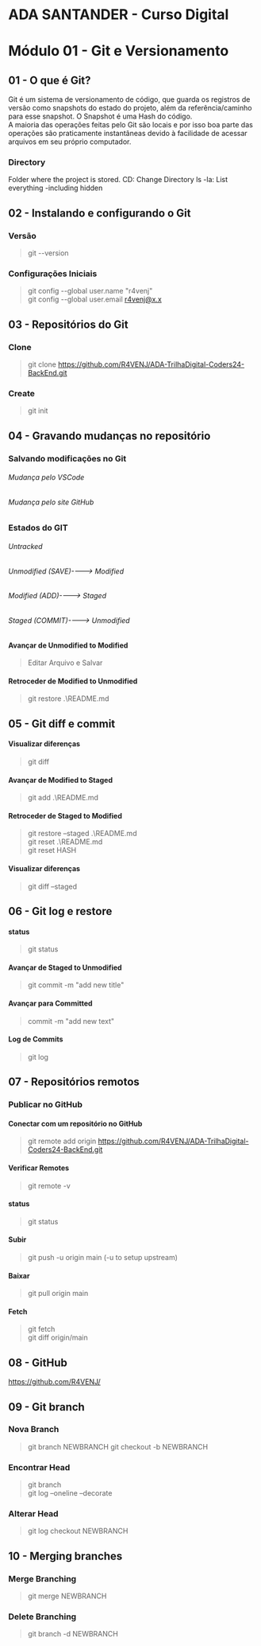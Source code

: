 # ADA SANTANDER - Curso Digital
# Módulo 01 - Git e Versionamento

## 01 - O que é Git?
Git é um sistema de versionamento de código, que guarda os registros de versão como snapshots do estado do projeto, além da referência/caminho para esse snapshot. O Snapshot é uma Hash do código. <br />
A maioria das operações feitas pelo Git são locais e por isso boa parte das operações são praticamente instantâneas devido à facilidade de acessar arquivos em seu próprio computador. <br />

### Directory
Folder where the project is stored.
CD: Change Directory
ls -la: List everything -including hidden

## 02 - Instalando e configurando o Git
### Versão
> git --version
### Configurações Iniciais
> git config --global user.name "r4venj" <br />
> git config --global user.email r4venj@x.x

## 03 - Repositórios do Git
### Clone
> git clone https://github.com/R4VENJ/ADA-TrilhaDigital-Coders24-BackEnd.git
### Create
> git init

## 04 - Gravando mudanças no repositório
### Salvando modificações no Git
###### Mudança pelo VSCode
###### Mudança pelo site GitHub
### Estados do GIT
###### Untracked
###### Unmodified (SAVE)----> Modified
###### Modified (ADD)----> Staged
###### Staged (COMMIT)---->  Unmodified
#### Avançar de Unmodified to Modified 
> Editar Arquivo e Salvar
#### Retroceder de Modified to Unmodified
> git restore .\README.md

## 05 - Git diff e commit
#### Visualizar diferenças
> git diff
#### Avançar de Modified to Staged
> git add .\README.md
#### Retroceder de Staged to Modified
> git restore –staged .\README.md <br />
> git reset .\README.md  <br />
> git reset HASH
#### Visualizar diferenças
> git diff –staged

## 06 - Git log e restore
#### status
> git status
#### Avançar de Staged to Unmodified
> git commit -m "add new title"
#### Avançar para Committed
> commit -m "add new text"
#### Log de Commits
> git log

## 07 - Repositórios remotos
### Publicar no GitHub
#### Conectar com um repositório no GitHub
> git remote add origin https://github.com/R4VENJ/ADA-TrilhaDigital-Coders24-BackEnd.git
#### Verificar Remotes
> git remote -v
#### status
> git status
#### Subir
> git push -u origin main (-u to setup upstream)
#### Baixar
> git pull origin main
#### Fetch
> git fetch <br />
> git diff origin/main

## 08 - GitHub
https://github.com/R4VENJ/

## 09 - Git branch
### Nova Branch
> git branch NEWBRANCH
> git checkout -b NEWBRANCH
### Encontrar Head
> git branch <br />
> git log –oneline –decorate
### Alterar Head
> git log checkout NEWBRANCH

## 10 - Merging branches
### Merge Branching
> git merge NEWBRANCH
### Delete Branching
> git branch -d NEWBRANCH




